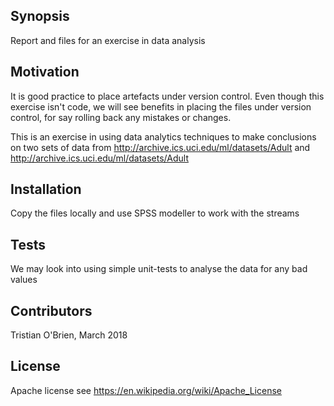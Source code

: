## Synopsis

Report and files for an exercise in data analysis


## Motivation

It is good practice to place artefacts under version control.  Even though this exercise isn't code, we will see benefits in placing the files under version control, for say rolling back any mistakes or changes.

This is an exercise in using data analytics techniques to make conclusions on two sets of data from
http://archive.ics.uci.edu/ml/datasets/Adult
and
http://archive.ics.uci.edu/ml/datasets/Adult

## Installation

Copy the files locally and use SPSS modeller to work with the streams

## Tests

We may look into using simple unit-tests to analyse the data for any bad values

## Contributors

Tristian O'Brien, March 2018

## License

Apache license see https://en.wikipedia.org/wiki/Apache_License
